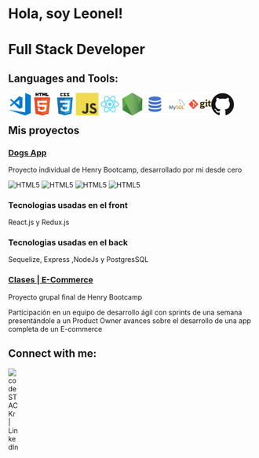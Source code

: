 
# Hola, soy Leonel!




# Full Stack Developer

## Languages and Tools:

[<img align="left" alt="Visual Studio Code" width="46px" src="https://raw.githubusercontent.com/github/explore/80688e429a7d4ef2fca1e82350fe8e3517d3494d/topics/visual-studio-code/visual-studio-code.png" />][visual]
[<img align="left" alt="HTML5" width="46px" src="https://raw.githubusercontent.com/github/explore/80688e429a7d4ef2fca1e82350fe8e3517d3494d/topics/html/html.png" />][html]
[<img align="left" alt="CSS3" width="46px" src="https://raw.githubusercontent.com/github/explore/80688e429a7d4ef2fca1e82350fe8e3517d3494d/topics/css/css.png" />][css]
[<img align="left" alt="JavaScript" width="46px" src="https://raw.githubusercontent.com/github/explore/80688e429a7d4ef2fca1e82350fe8e3517d3494d/topics/javascript/javascript.png" />][javascript]
[<img align="left" alt="React" width="46px" src="https://raw.githubusercontent.com/github/explore/80688e429a7d4ef2fca1e82350fe8e3517d3494d/topics/react/react.png" />][react]
[<img align="left" alt="Node.js" width="46px" src="https://raw.githubusercontent.com/github/explore/80688e429a7d4ef2fca1e82350fe8e3517d3494d/topics/nodejs/nodejs.png" />][node]
[<img align="left" alt="SQL" width="46px" src="https://raw.githubusercontent.com/github/explore/80688e429a7d4ef2fca1e82350fe8e3517d3494d/topics/sql/sql.png" />][sql]
[<img align="left" alt="MySQL" width="46px" src="https://raw.githubusercontent.com/github/explore/80688e429a7d4ef2fca1e82350fe8e3517d3494d/topics/mysql/mysql.png" />][mysql]
[<img align="left" alt="Git" width="46px" src="https://raw.githubusercontent.com/github/explore/80688e429a7d4ef2fca1e82350fe8e3517d3494d/topics/git/git.png" />][git]
[<img align="left" alt="GitHub" width="46px" src="https://raw.githubusercontent.com/github/explore/78df643247d429f6cc873026c0622819ad797942/topics/github/github.png" />][github]

<br />
<br />

## Mis proyectos
### [Dogs App](https://github.com/Llane4/-PI-Dogs-FT13)
Proyecto individual de Henry Bootcamp, 
desarrollado por mi desde cero

<div>
<img  alt="HTML5" width="460px" src="https://user-images.githubusercontent.com/78386531/127177389-16d6c220-46da-4c24-9d90-06ff91187dd1.png" />
<img  alt="HTML5" width="460px" src="https://user-images.githubusercontent.com/78386531/127177568-ab66dc2d-6082-4a4f-8f2a-e0a3f97a963f.png" />
<img alt="HTML5" width="460px" src="https://user-images.githubusercontent.com/78386531/127177668-d1221f09-e35f-4d8c-935e-c06651261e1f.png" />
<img  alt="HTML5" width="460px" src="https://user-images.githubusercontent.com/78386531/127178720-e4dc4cb4-b298-4ab7-8bba-51380866d018.png" />
</div>


### Tecnologias usadas en el front

React.js y Redux.js

### Tecnologias usadas en el back

Sequelize, Express ,NodeJs y PostgresSQL

### [Clases | E-Commerce](https://github.com/DiegoAraujoJS/PF_E-Commerce)
Proyecto grupal final de Henry Bootcamp

Participación en un equipo de desarrollo ágil con sprints de una semana presentándole a un Product Owner avances sobre el desarrollo de una app completa de un E-commerce
## Connect with me:
[<img align="left" alt="codeSTACKr | LinkedIn" width="22px" src="https://cdn.jsdelivr.net/npm/simple-icons@v3/icons/linkedin.svg" />][linkedin]
<br />

<!---

Llane4/Llane4 is a ✨ special ✨ repository because its `README.md` (this file) appears on your GitHub profile.
You can click the Preview link to take a look at your changes.
--->
[linkedin]: linkedin.com/in/leonel-agustin-llane-02981b209
[html]: https://developer.mozilla.org/es/docs/Web/HTML
[visual]: https://code.visualstudio.com/
[javascript]: https://developer.mozilla.org/es/docs/Web/JavaScript
[react]:https://es.reactjs.org/
[node]:https://nodejs.org/es/
[sql]:https://support.microsoft.com/es-es/office/access-sql-conceptos-b%C3%A1sicos-vocabulario-y-sintaxis-444d0303-cde1-424e-9a74-e8dc3e460671#:~:text=las%20consultas%3A%20UNION-,%C2%BFQu%C3%A9%20es%20SQL%3F,SQL%20para%20trabajar%20con%20datos.
[mysql]:https://www.mysql.com/
[git]:https://git-scm.com/
[github]:https://github.com/
[css]:https://developer.mozilla.org/es/docs/Web/CSS
